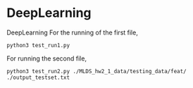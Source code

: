# DeepLearning
DeepLearning
For the running of the first file,

```
python3 test_run1.py
```


For running the second file,

```
python3 test_run2.py ./MLDS_hw2_1_data/testing_data/feat/ ./output_testset.txt
```
